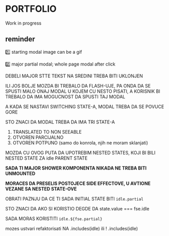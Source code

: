 # PORTFOLIO

Work in progress

## reminder

:one: starting modal image can be a gif

:two: major partial modal; whole page modal after click

DEBELI MAJOR STTE TEKST NA SREDINI TREBA BITI UKLONJEN

ILI JOS BOLJE MOZDA BI TREBALO DA FLASH-UJE, PA ONDA DA SE SPUSTI MALO ONAJ MODAL U KOJEM CU NESTO PISATI, A KORISNIK BI TREBALO DA IMA MOGUCNOST DA SPUSTI TAJ MODAL

A KADA SE NASTAVI SWITCHING STATE-A, MODAL TREBA DA SE POVUCE GORE

STO ZNACI DA MODAL TREBA DA IMA TRI STATE-A

1) TRANSLATED TO NON SEEABLE
2) OTVOREN PARCIJALNO
3) OTVOREN POTPUNO (samo do konrola, njih ne moram sklanjati)

MOZDA CU OVOG PUTA DA UPOTREBIM NESTED STATES, KOJI BI BILI NESTED STATE ZA idle PARENT STATE

**SADA TI MAJOR SHOWER KOMPONENTA NIKADA NE TREBA BITI UNMOUNTED**

**MORACES DA PRESELIS POSTOJECE SIDE EFFECTOVE, U AVTIONE VEZANE SA NESTED STATE-OVE**

OBRATI PAZNJU DA CE TI SADA INITIAL STATE BITI `idle.partial`

STO ZNACI DA AKO SI KORISTIO DEGDE DA state.value === fse.idle

SADA MORAS KORISTITI `idle.${fse.partial}`

mozes ustvari refaktorisati NA   .includes(idle) ili ! .includes(idle)

